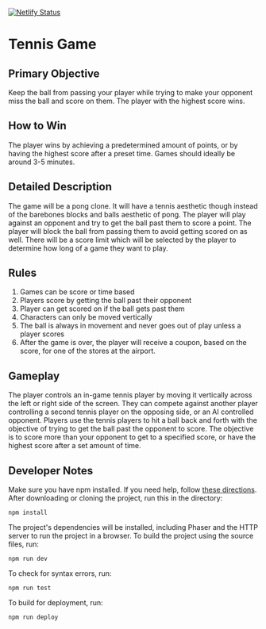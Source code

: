 [![Netlify Status](https://api.netlify.com/api/v1/badges/391cd143-e6ff-4fbc-be29-89cee61b5467/deploy-status)](https://app.netlify.com/sites/tennis-game-senior-project/deploys)

# Tennis Game

## Primary Objective

Keep the ball from passing your player while trying to make your opponent miss the ball and score on them. The player with the highest score wins.

## How to Win

The player wins by achieving a predetermined amount of points, or by having the highest score after a preset time. Games should ideally be around 3-5 minutes.

## Detailed Description

The game will be a pong clone. It will have a tennis aesthetic though instead of the barebones blocks and balls aesthetic of pong. The player will play against an opponent and try to get the ball past them to score a point. The player will block the ball from passing them to avoid getting scored on as well. There will be a score limit which will be selected by the player to determine how long of a game they want to play.

## Rules

1. Games can be score or time based
2. Players score by getting the ball past their opponent
3. Player can get scored on if the ball gets past them
4. Characters can only be moved vertically
5. The ball is always in movement and never goes out of play unless a player scores
6. After the game is over, the player will receive a coupon, based on the score, for one of the stores at the airport.

## Gameplay

The player controls an in-game tennis player by moving it vertically across the left or right side of the screen. They can compete against another player controlling a second tennis player on the opposing side, or an AI controlled opponent. Players use the tennis players to hit a ball back and forth with the objective of trying to get the ball past the opponent to score. The objective is to score more than your opponent to get to a specified score, or have the highest score after a set amount of time.

## Developer Notes

Make sure you have npm installed. If you need help, follow [these directions](https://www.npmjs.com/get-npm). After downloading or cloning the project, run this in the directory:

```
npm install
```

The project's dependencies will be installed, including Phaser and the HTTP server to run the project in a browser. To build the project using the source files, run:

```
npm run dev
```

To check for syntax errors, run:

```
npm run test
```

To build for deployment, run:

```
npm run deploy
```
